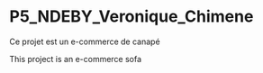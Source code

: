 # P5_NDEBY_Veronique_Chimene

Ce projet est un e-commerce de canapé

This project is an e-commerce sofa

